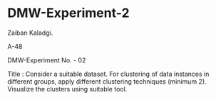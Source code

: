# DMW-Experiment-2

Zaiban Kaladgi.

A-48

DMW-Experiment No. - 02

Title : Consider a suitable dataset. For clustering of data instances in different groups, apply different clustering techniques (minimum 2). Visualize the clusters using suitable tool.
